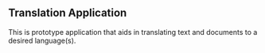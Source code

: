 ## Translation  Application

This is prototype application that aids in translating text and documents to a desired language(s).


